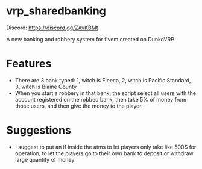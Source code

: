 # vrp_sharedbanking
Discord: https://discord.gg/ZAvKBMt

A new banking and robbery system for fivem created on DunkoVRP

# Features

- There are 3 bank typed: 1, witch is Fleeca, 2, witch is Pacific Standard, 3, witch is Blaine County
- When you start a robbery in that bank, the script select all users with the account registered on the robbed bank, then take 5% of money from those users, and then give the money to the player.

# Suggestions

- I suggest to put an if inside the atms to let players only take like 500$ for operation, to let the players go to their own bank to deposit or withdraw large quantity of money
